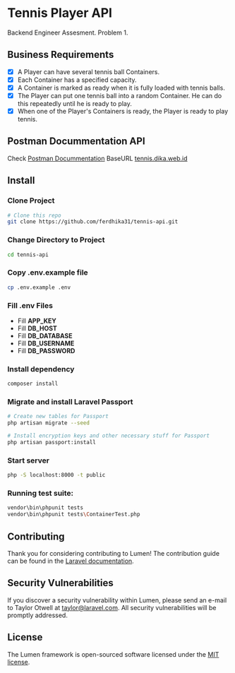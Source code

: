 # Tennis Player API

Backend Engineer Assesment. Problem 1.

## Business Requirements

- [x] A Player can have several tennis ball Containers.
- [x] Each Container has a specified capacity.
- [x] A Container is marked as ready when it is fully loaded with tennis balls.
- [x] The Player can put one tennis ball into a random Container. He can do this repeatedly until he is ready to play.
- [x] When one of the Player's Containers is ready, the Player is ready to play tennis.

## Postman Docummentation API

Check [Postman Docummentation](https://documenter.getpostman.com/view/12023164/TVmQfGUX) 
BaseURL [tennis.dika.web.id](http://tennis.dika.web.id) 


## Install

### Clone Project
```bash
# Clone this repo
git clone https://github.com/ferdhika31/tennis-api.git
```

### Change Directory to Project
```bash
cd tennis-api
```

### Copy .env.example file
```bash
cp .env.example .env
```

### Fill .env Files

- Fill **APP_KEY**
- Fill **DB_HOST**
- Fill **DB_DATABASE**
- Fill **DB_USERNAME**
- Fill **DB_PASSWORD**

### Install dependency

```bash
composer install
```

### Migrate and install Laravel Passport

```bash
# Create new tables for Passport
php artisan migrate --seed

# Install encryption keys and other necessary stuff for Passport
php artisan passport:install
```

### Start server
```bash
php -S localhost:8000 -t public
```

### Running test suite:

```bash
vendor\bin\phpunit tests
vendor\bin\phpunit tests\ContainerTest.php
```

## Contributing

Thank you for considering contributing to Lumen! The contribution guide can be found in the [Laravel documentation](https://laravel.com/docs/contributions).

## Security Vulnerabilities

If you discover a security vulnerability within Lumen, please send an e-mail to Taylor Otwell at taylor@laravel.com. All security vulnerabilities will be promptly addressed.

## License

The Lumen framework is open-sourced software licensed under the [MIT license](https://opensource.org/licenses/MIT).
